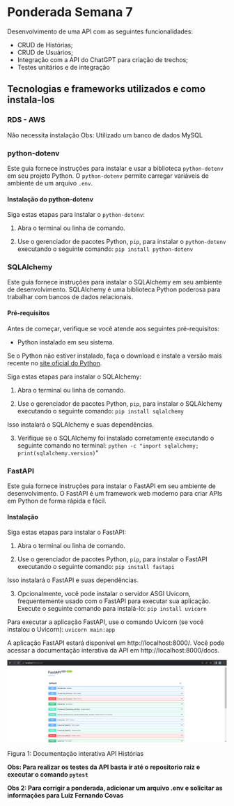 # Ponderada Semana 7

Desenvolvimento de uma API com as seguintes funcionalidades:
- CRUD de Histórias;
- CRUD de Usuários;
- Integração com a API do ChatGPT para criação de trechos;
- Testes unitários e de integração

## Tecnologias e frameworks utilizados e como instala-los

### RDS - AWS
Não necessita instalação
Obs: Utilizado um banco de dados MySQL

### python-dotenv
Este guia fornece instruções para instalar e usar a biblioteca `python-dotenv` em seu projeto Python. O `python-dotenv` permite carregar variáveis de ambiente de um arquivo `.env`.

#### Instalação do python-dotenv

Siga estas etapas para instalar o `python-dotenv`:

1. Abra o terminal ou linha de comando.

2. Use o gerenciador de pacotes Python, `pip`, para instalar o `python-dotenv` executando o seguinte comando: `pip install python-dotenv`

### SQLAlchemy 
Este guia fornece instruções para instalar o SQLAlchemy em seu ambiente de desenvolvimento. SQLAlchemy é uma biblioteca Python poderosa para trabalhar com bancos de dados relacionais.

#### Pré-requisitos

Antes de começar, verifique se você atende aos seguintes pré-requisitos:

- Python instalado em seu sistema.

Se o Python não estiver instalado, faça o download e instale a versão mais recente no [site oficial do Python](https://www.python.org/).

Siga estas etapas para instalar o SQLAlchemy:

1. Abra o terminal ou linha de comando.

2. Use o gerenciador de pacotes Python, `pip`, para instalar o SQLAlchemy executando o seguinte comando: `pip install sqlalchemy`

Isso instalará o SQLAlchemy e suas dependências.

3. Verifique se o SQLAlchemy foi instalado corretamente executando o seguinte comando no terminal: `python -c "import sqlalchemy; print(sqlalchemy.version)`"

### FastAPI
Este guia fornece instruções para instalar o FastAPI em seu ambiente de desenvolvimento. O FastAPI é um framework web moderno para criar APIs em Python de forma rápida e fácil.

#### Instalação

Siga estas etapas para instalar o FastAPI:

1. Abra o terminal ou linha de comando.

2. Use o gerenciador de pacotes Python, `pip`, para instalar o FastAPI executando o seguinte comando: `pip install fastapi`

Isso instalará o FastAPI e suas dependências.

3. Opcionalmente, você pode instalar o servidor ASGI Uvicorn, frequentemente usado com o FastAPI para executar sua aplicação. Execute o seguinte comando para instalá-lo: `pip install uvicorn`

Para executar a aplicação FastAPI, use o comando Uvicorn (se você instalou o Uvicorn): `uvicorn main:app`

A aplicação FastAPI estará disponível em http://localhost:8000/. Você pode acessar a documentação interativa da API em http://localhost:8000/docs.

![Alt text](image.png)

Figura 1: Documentação interativa API Histórias


**Obs: Para realizar os testes da API basta ir até o repositorio raiz e executar o comando `pytest`**

**Obs 2: Para corrigir a ponderada, adicionar um arquivo .env e solicitar as informações para Luiz Fernando Covas**

